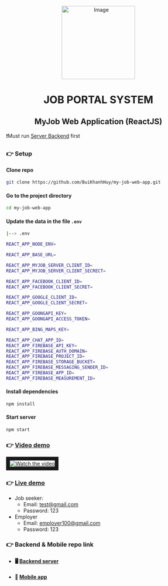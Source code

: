<p align="center">
 
 <img src="https://github.com/BuiKhanhHuy/my-job-web-app/assets/69914972/3252a6c3-4ec7-46cd-8265-e1d42ade58ea" width="200"  alt="Image" />
 
</p>
<h1 align="center">JOB PORTAL SYSTEM</h1>
<h2 align="center">MyJob Web Application (ReactJS)</h2>

❗Must run [Server Backend](https://github.com/BuiKhanhHuy/myjob_api) first

### 👉 Setup

#### Clone repo

```bash
git clone https://github.com/BuiKhanhHuy/my-job-web-app.git
```

#### Go to the project directory

```bash
cd my-job-web-app
```

#### Update the data in the file `.env`

```bash
|--> .env
```

```bash
REACT_APP_NODE_ENV=

REACT_APP_BASE_URL=

REACT_APP_MYJOB_SERVER_CLIENT_ID=
REACT_APP_MYJOB_SERVER_CLIENT_SECRECT=

REACT_APP_FACEBOOK_CLIENT_ID=
REACT_APP_FACEBOOK_CLIENT_SECRET=

REACT_APP_GOOGLE_CLIENT_ID=
REACT_APP_GOOGLE_CLIENT_SECRET=

REACT_APP_GOONGAPI_KEY=
REACT_APP_GOONGAPI_ACCESS_TOKEN=

REACT_APP_BING_MAPS_KEY=

REACT_APP_CHAT_APP_ID=
REACT_APP_FIREBASE_API_KEY=
REACT_APP_FIREBASE_AUTH_DOMAIN=
REACT_APP_FIREBASE_PROJECT_ID=
REACT_APP_FIREBASE_STORAGE_BUCKET=
REACT_APP_FIREBASE_MESSAGING_SENDER_ID=
REACT_APP_FIREBASE_APP_ID=
REACT_APP_FIREBASE_MEASUREMENT_ID=
```

#### Install dependencies

```bash
npm install
```

#### Start server

```bash
npm start
```

### 👉 [Video demo](https://www.youtube.com/watch?v=4vq1rl6vj5c)

<a href="https://www.youtube.com/watch?v=4vq1rl6vj5c" target="_blank">
 <img src="https://github.com/BuiKhanhHuy/my-job-web-app/assets/69914972/6ed3db35-f195-4295-b152-a861fa30b3d7" alt="Watch the video" border="10" />
</a>

### 👉 [Live demo](https://bkhuy-myjob.netlify.app/)

- Job seeker:
  - Email: test@gmail.com
  - Password: 123
- Employer
  - Email: employer100@gmail.com
  - Password: 123

### 👉 Backend & Mobile repo link

- #### 🖥️ [Backend server](https://github.com/BuiKhanhHuy/myjob_api)
- #### 📱 [Mobile app](https://github.com/BuiKhanhHuy/MyJobApp)
